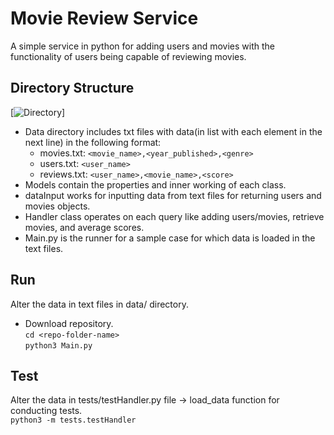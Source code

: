 # Movie Review Service
A simple service in python for adding users and movies with the functionality of users being capable of reviewing movies.

## Directory Structure
[<img src="https://i.imgur.com/wX58lcj.png" alt="Directory">]

- Data directory includes txt files with data(in list with each element in the next line) in the following format:
    - movies.txt: `<movie_name>,<year_published>,<genre>`
    - users.txt: `<user_name>` 
    - reviews.txt: `<user_name>,<movie_name>,<score>` 
- Models contain the properties and inner working of each class.
- dataInput works for inputting data from text files for returning users and movies objects.
- Handler class operates on each query like adding users/movies, retrieve movies, and average scores. 
- Main.py is the runner for a sample case for which data is loaded in the text files.

## Run
Alter the data in text files in data/ directory.<br/>
- Download repository.<br/>
    `cd <repo-folder-name>`<br/>
    `python3 Main.py`

## Test
Alter the data in tests/testHandler.py file -> load_data function for conducting tests.<br/>
`python3 -m tests.testHandler`
